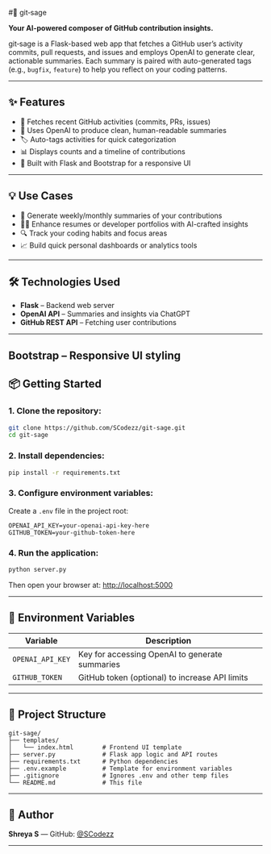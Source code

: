 


#🧠 git‑sage

**Your AI-powered composer of GitHub contribution insights.**

git‑sage is a Flask-based web app that fetches a GitHub user’s activity commits, pull requests, and issues and employs OpenAI to generate clear, actionable summaries. Each summary is paired with auto-generated tags (e.g., `bugfix`, `feature`) to help you reflect on your coding patterns.

---

## ✨ Features

- 🔎 Fetches recent GitHub activities (commits, PRs, issues)
- 🤖 Uses OpenAI to produce clean, human-readable summaries
- 🏷️ Auto-tags activities for quick categorization
- 📊 Displays counts and a timeline of contributions
- 🎨 Built with Flask and Bootstrap for a responsive UI

---

## 💡 Use Cases

- 🧠 Generate weekly/monthly summaries of your contributions  
- 👨‍💻 Enhance resumes or developer portfolios with AI-crafted insights  
- 🔍 Track your coding habits and focus areas  
- 📈 Build quick personal dashboards or analytics tools

---

## 🛠️ Technologies Used

- **Flask** – Backend web server  
- **OpenAI API** – Summaries and insights via ChatGPT  
- **GitHub REST API** – Fetching user contributions  

---
Bootstrap – Responsive UI styling
---
## 📦 Getting Started

### 1. Clone the repository:
```bash
git clone https://github.com/SCodezz/git-sage.git
cd git-sage
````

### 2. Install dependencies:

```bash
pip install -r requirements.txt
```

### 3. Configure environment variables:

Create a `.env` file in the project root:

```env
OPENAI_API_KEY=your-openai-api-key-here
GITHUB_TOKEN=your-github-token-here
```


### 4. Run the application:

```bash
python server.py
```

Then open your browser at: [http://localhost:5000](http://localhost:5000)

---

## 🔧 Environment Variables

| Variable         | Description                                    |
| ---------------- | ---------------------------------------------- |
| `OPENAI_API_KEY` | Key for accessing OpenAI to generate summaries |
| `GITHUB_TOKEN`   | GitHub token (optional) to increase API limits |

---

## 📁 Project Structure

```plaintext
git-sage/
├── templates/
│   └── index.html        # Frontend UI template
├── server.py             # Flask app logic and API routes
├── requirements.txt      # Python dependencies
├── .env.example          # Template for environment variables
├── .gitignore            # Ignores .env and other temp files
└── README.md             # This file
```



---

## 👤 Author

**Shreya S** — GitHub: [@SCodezz](https://github.com/SCodezz)



---



